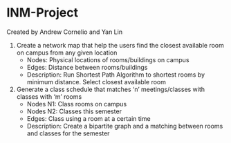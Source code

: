 # INM-Project

Created by Andrew Cornelio and Yan Lin

1.  Create a network map that help the users find the closest available room on campus from any given location
	* Nodes: Physical locations of rooms/buildings on campus 
	* Edges: Distance between rooms/buildings
	* Description: Run Shortest Path Algorithm to shortest rooms by minimum distance. Select closest available room
2. Generate a class schedule that matches ‘n’ meetings/classes with classes with ‘m’ rooms
	* Nodes N1: Class rooms on campus
	* Nodes N2: Classes this semester
	* Edges: Class using a room at a certain time
	* Description: Create a bipartite graph and a matching between rooms and classes for the semester

